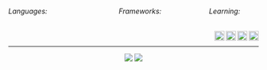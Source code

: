 <div style="display: flex;">
  <h6>Languages:</h6>
  <img src="https://img.shields.io/badge/PHP-%20?style=flat-square&logo=php&logoColor=white&color=811100" height="16" />
  <img src="https://img.shields.io/badge/HTML-%20?style=flat-square&logo=html5&logoColor=white&color=700f0a" height="16" />
  <img src="https://img.shields.io/badge/C++-%20?style=flat-square&logo=c%2B%2B&logoColor=white&color=5f0d14" height="16" />
  <img src="https://img.shields.io/badge/CSS3-%20?style=flat-square&logo=css3&logoColor=white&color=4e0b1e" height="16" />
  <img src="https://img.shields.io/badge/JAVA-%20?style=flat-square&logo=java&logoColor=white&color=3e0928" height="16" />
  <img src="https://img.shields.io/badge/SASS-%20?style=flat-square&logo=sass&logoColor=white&color=2d0732" height="16" />
  <img src="https://img.shields.io/badge/JAVASCRIPT-%20?style=flat-square&logo=javascript&logoColor=white&color=1f053a" height="16" />
  <img src="https://img.shields.io/badge/PYTHON-%20?style=flat-square&logo=python&logoColor=white&color=130342" height="16"/>
  <img src="https://img.shields.io/badge/SQL-%20?style=flat-square&logo=mysql&logoColor=white&color=01004d" height="16"/>
  <h6>Frameworks:</h6>
  <img src="https://img.shields.io/badge/LARAVEL-%20?style=flat-square&logo=laravel&logoColor=white&color=811100" height="16" />
  <img src="https://img.shields.io/badge/LUMEN-%20?style=flat-square&logo=lumen&logoColor=white&color=6b0e0d" height="16" />
  <img src="https://img.shields.io/badge/VUE.JS-%20?style=flat-square&logo=vue.js&logoColor=white&color=550b1a" height="16" />
  <img src="https://img.shields.io/badge/BOOTSTRAP-%20?style=flat-square&logo=bootstrap&logoColor=white&color=3d0829" height="16" />
  <img src="https://img.shields.io/badge/BULMA-%20?style=flat-square&logo=bulma&logoColor=white&color=230538" height="16" />
  <img src="https://img.shields.io/badge/TAILWIND-%20?style=flat-square&logo=Tailwind%20CSS&logoColor=white&color=01004d" height="16" />
  
  <h6>Learning:</h6>
  <img height="16" src="https://img.shields.io/badge/ELIXIR-%20?style=flat-square&logo=elixir&logoColor=white&color=811100" />
</div>
&nbsp;
<a href="#">
  <img align="right" src="https://komarev.com/ghpvc/?username=13dev&style=flat-square" height="20" />
</a>



<a target="_blank" href="https://13dev.pt">
  <img align="right" src="https://user-images.githubusercontent.com/17799292/129621864-671e1a24-953e-4ab3-883b-6be90385d89e.png" height="20" width="20"/>
</a>
<a target="_blank" href="https://linkedin.com/in/leo-oliveira13">
  <img align="right" src="https://user-images.githubusercontent.com/17799292/129457914-2b555141-8514-4918-8c25-38b5f8ec2939.png" height="20" width="20" />
</a>

<a target="_blank" href="https://gitlab.com/13dev">
  <img align="right" src="https://user-images.githubusercontent.com/17799292/129620557-469dd0b5-c912-453c-813e-d158d180fb40.png" height="20" width="20" />
</a>

---
<div align="center">
  <div>
    <img src="https://github-readme-stats.vercel.app/api?username=13dev&show_icons=true&include_all_commits=true&line_height=20&hide_border=true&theme=graywhite"/>
    <img src="https://github-readme-stats.vercel.app/api/top-langs/?username=13dev&layout=compact&theme=graywhite&hide_border=true" />
  </div>
</div>

